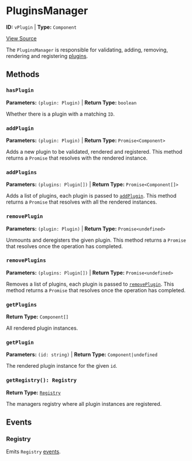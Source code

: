 # PluginsManager

**ID:** `vPlugin` | **Type:** `Component`

[View Source](../../../vime-player/src/core/PluginsManager.svelte)

The `PluginsManager` is responsible for validating, adding, removing, rendering and registering 
[plugins](./plugin.md).

## Methods

### `hasPlugin`

**Parameters:** `(plugin: Plugin)` | **Return Type:** `boolean`

Whether there is a plugin with a matching `ID`.

### `addPlugin`

**Parameters:** `(plugin: Plugin)` | **Return Type:** `Promise<Component>`

Adds a new plugin to be validated, rendered and registered. This method returns a `Promise` that 
resolves with the rendered instance.

### `addPlugins`

**Parameters:** `(plugins: Plugin[])` | **Return Type:** `Promise<Component[]>`

Adds a list of plugins, each plugin is passed to [`addPlugin`](#addplugin). This method returns a `Promise` that
resolves with all the rendered instances.

### `removePlugin`

**Parameters:** `(plugin: Plugin)` | **Return Type:** `Promise<undefined>`

Unmounts and deregisters the given plugin. This method returns a `Promise` that resolves once the operation
has completed.

### `removePlugins`

**Parameters:** `(plugins: Plugin[])` | **Return Type:** `Promise<undefined>`

Removes a list of plugins, each plugin is passed to [`removePlugin`](#removeplugin). This method returns a `Promise` 
that resolves once the operation has completed.

### `getPlugins`

**Return Type:** `Component[]`

All rendered plugin instances.

### `getPlugin`

**Parameters:** `(id: string)` | **Return Type:** `Component|undefined`

The rendered plugin instance for the given `id`.

### `getRegistry(): Registry`

**Return Type:** [`Registry`](./registry.md)

The managers registry where all plugin instances are registered.

## Events

### Registry

Emits `Registry` [events](./registry.md#events).
